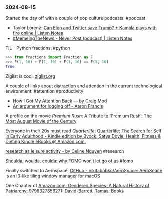
### 2024-08-15

Started the day off with a couple of pop culture podcasts: #podcast
* Taylor Lorenz: [Can Elon and Twitter save Trump? + Kamala plays with fire online | Listen Notes](https://www.listennotes.com/podcasts/power-user-with/can-elon-and-twitter-save-G5uLpsNBk_6/)
* [#MemeingTheNews - Never Post (podcast) | Listen Notes](https://www.listennotes.com/podcasts/never-post/memeingthenews-KrmbfS-I32z/)

TIL - Python fractions: #python 
```python
>>> from fractions import Fraction as F
>>> F(1, 10) + F(1, 10) + F(1, 10) == F(3, 10)
True
```

Ziglist is cool: [ziglist.org](https://ziglist.org/top)

A couple of links about distraction and attention in the current technological environment: #attention #productivity 
* [How I Got My Attention Back — by Craig Mod](https://craigmod.com/essays/how_i_got_my_attention_back/?s=09)
* [An argument for logging off - Aaron Francis](https://aaronfrancis.com/2024/an-argument-for-logging-off-9a4de45b?s=09)

A profile on the movie _Premium Rush_: [A Tribute to ‘Premium Rush’: The Most August Movie of the Century](https://thereveal.substack.com/p/a-tribute-to-premium-rush-the-most)

Everyone in their 20s must read *Quarterlife*: [Quarterlife: The Search for Self in Early Adulthood - Kindle edition by Byock, Satya Doyle. Health, Fitness & Dieting Kindle eBooks @ Amazon.com.](https://www.amazon.com/Quarterlife-Search-Self-Early-Adulthood-ebook/dp/B09KG9VDD1)

[research as leisure activity - by Celine Nguyen](https://www.personalcanon.com/p/research-as-leisure-activity) #research

[Shoulda, woulda, coulda: why FOMO won’t let go of us](https://www.economist.com/1843/2022/09/26/shoulda-woulda-coulda-why-fomo-wont-let-go-of-us) #fomo

Finally switched to Aerospace: [GitHub - nikitabobko/AeroSpace: AeroSpace is an i3-like tiling window manager for macOS](https://github.com/nikitabobko/AeroSpace)

One Chapter of [Amazon.com: Gendered Species: A Natural History of Patriarchy: 9798327856271: David-Barrett, Tamas: Books](https://www.amazon.com/Gendered-Species-Natural-History-Patriarchy/dp/B0D7T8P4F4)